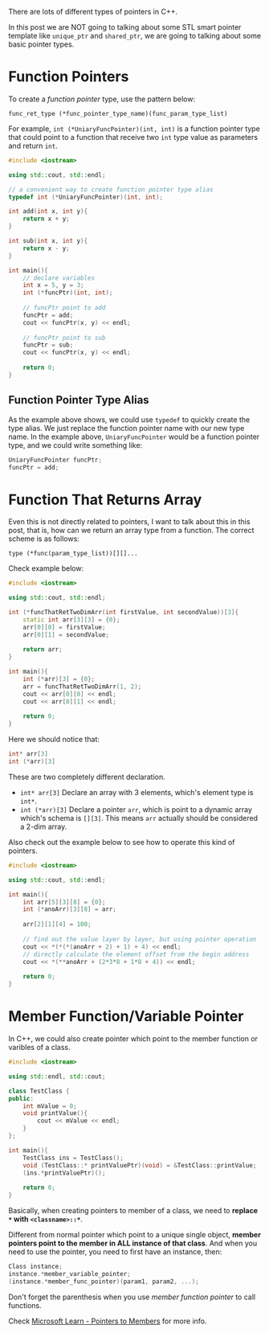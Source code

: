 There are lots of different types of pointers in C++.

In this post we are NOT going to talking about some STL smart pointer template like `unique_ptr` and `shared_ptr`, we are going to talking about some basic pointer types.

# Function Pointers

To create a _function pointer_ type, use the pattern below:

```
func_ret_type (*func_pointer_type_name)(func_param_type_list)
```

For example, `int (*UniaryFuncPointer)(int, int)` is a function pointer type that could point to a function that receive two `int` type value as parameters and return `int`.

```cpp
#include <iostream>

using std::cout, std::endl;

// a convenient way to create function pointer type alias
typedef int (*UniaryFuncPointer)(int, int);

int add(int x, int y){
    return x + y;
}

int sub(int x, int y){
    return x - y;
}

int main(){
    // declare variables
    int x = 5, y = 3;
    int (*funcPtr)(int, int);
    
    // funcPtr point to add
    funcPtr = add;
    cout << funcPtr(x, y) << endl;
    
    // funcPtr point to sub
    funcPtr = sub;
    cout << funcPtr(x, y) << endl;
    
    return 0;
}
```

## Function Pointer Type Alias

As the example above shows, we could use `typedef` to quickly create the type alias. We just replace the function pointer name with our new type name. In the example above, `UniaryFuncPointer` would be a function pointer type, and we could write something like: 

```cpp
UniaryFuncPointer funcPtr;
funcPtr = add;
```

# Function That Returns Array

Even this is not directly related to pointers, I want to talk about this in this post, that is, how can we return an array type from a function. The correct scheme is as follows:

```
type (*func(param_type_list))[][]...
```

Check example below:

```cpp
#include <iostream>

using std::cout, std::endl;

int (*funcThatRetTwoDimArr(int firstValue, int secondValue))[3]{
    static int arr[3][3] = {0};
    arr[0][0] = firstValue;
    arr[0][1] = secondValue;
    
    return arr;
}

int main(){
    int (*arr)[3] = {0};
    arr = funcThatRetTwoDimArr(1, 2);
    cout << arr[0][0] << endl;
    cout << arr[0][1] << endl;
    
    return 0;
}
```

Here we should notice that:

```cpp
int* arr[3]
int (*arr)[3]
```

These are two completely different declaration.

- `int* arr[3]` Declare an array with 3 elements, which's element type is `int*`.
- `int (*arr)[3]` Declare a pointer `arr`, which is point to a dynamic array which's schema is `[][3]`. This means `arr` actually should be considered a 2-dim array.

Also check out the example below to see how to operate this kind of pointers.

```cpp
#include <iostream>

using std::cout, std::endl;

int main(){
    int arr[5][3][8] = {0};
    int (*anoArr)[3][8] = arr;
    
    arr[2][1][4] = 100;
    
    // find out the value layer by layer, but using pointer operation
    cout << *(*(*(anoArr + 2) + 1) + 4) << endl;
    // directly calculate the element offset from the begin address
    cout << *(**anoArr + (2*3*8 + 1*8 + 4)) << endl;
    
    return 0;
}
```

# Member Function/Variable Pointer

In C++, we could also create pointer which point to the member function or varibles of a class.

```cpp
#include <iostream>

using std::endl, std::cout;

class TestClass {
public:
    int mValue = 0;
    void printValue(){
        cout << mValue << endl;
    }
};

int main(){
    TestClass ins = TestClass();
    void (TestClass::* printValuePtr)(void) = &TestClass::printValue;
    (ins.*printValuePtr)();
    
    return 0;
}
```

Basically, when creating pointers to member of a class, we need to **replace `*` with `<classname>::*`**.

Different from normal pointer which point to a unique single object, **member pointers point to the member in ALL instance of that class**. And when you need to use the pointer, you need to first have an instance, then:

```cpp
Class instance;
instance.*member_variable_pointer;
(instance.*member_func_pointer)(param1, param2, ...);
```

Don't forget the parenthesis when you use _member function pointer_ to call functions.

Check [Microsoft Learn - Pointers to Members](https://learn.microsoft.com/en-us/cpp/cpp/pointers-to-members?view=msvc-170) for more info.